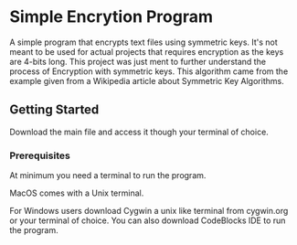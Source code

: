 # Simple Encrytion Program

A simple program that encrypts text files using symmetric keys. It's not meant to be used for actual projects that requires encryption as the keys are 4-bits long. This project was just ment to further understand the process of Encryption with symmetric keys. This algorithm came from the example given from a Wikipedia article about Symmetric Key Algorithms.

## Getting Started

Download the main file and access it though your terminal of choice.

### Prerequisites

At minimum you need a terminal to run the program.

MacOS comes with a Unix terminal.

For Windows users download Cygwin a unix like terminal from cygwin.org or your terminal of choice. You can also download CodeBlocks IDE to run the program.
